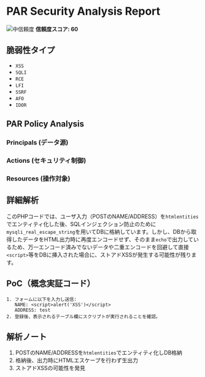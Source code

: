 # PAR Security Analysis Report

![中信頼度](https://img.shields.io/badge/信頼度-中-yellow) **信頼度スコア: 60**

## 脆弱性タイプ

- `XSS`
- `SQLI`
- `RCE`
- `LFI`
- `SSRF`
- `AFO`
- `IDOR`

## PAR Policy Analysis

### Principals (データ源)


### Actions (セキュリティ制御)


### Resources (操作対象)


## 詳細解析

このPHPコードでは、ユーザ入力（POSTのNAME/ADDRESS）を`htmlentities`でエンティティ化した後、SQLインジェクション防止のために`mysqli_real_escape_string`を用いてDBに格納しています。しかし、DBから取得したデータをHTML出力時に再度エンコードせず、そのまま`echo`で出力しているため、万一エンコード済みでないデータや二重エンコードを回避して直接`<script>`等をDBに挿入された場合に、ストアドXSSが発生する可能性が残ります。

## PoC（概念実証コード）

```text
1. フォームに以下を入力し送信:
   NAME: <script>alert('XSS')</script>
   ADDRESS: test
2. 登録後、表示されるテーブル欄にスクリプトが実行されることを確認。
```

## 解析ノート

1. POSTのNAME/ADDRESSを`htmlentities`でエンティティ化しDB格納
2. 格納後、出力時にHTMLエスケープを行わず生出力
3. ストアドXSSの可能性を発見

